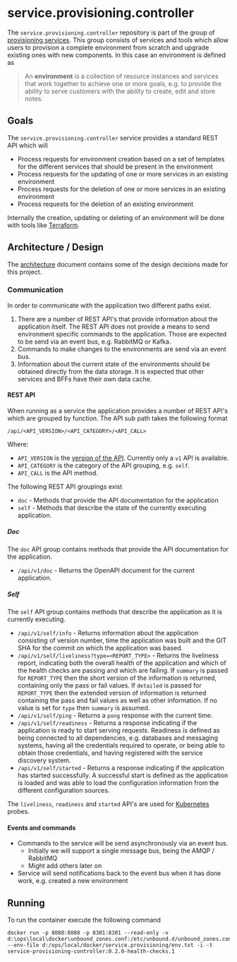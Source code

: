 # service.provisioning.controller

The `service.provisioning.controller` repository is part of the group of
[provisioning services](https://github.com/Calvinverse?q=topic%3Aprovisioning&type=&language=).
This group consists of services and tools which allow users to provision a complete environment from
scratch and upgrade existing ones with new components. In this case an environment is defined as

  > An **environment** is a collection of resource instances and services that work together
  > to achieve one or more goals, e.g. to provide the ability to serve customers with
  > the ability to create, edit and store notes.

## Goals

The `service.provisioning.controller` service provides a standard REST API which will

* Process requests for environment creation based on a set of templates for the different
  services that should be present in the environment
* Process requests for the updating of one or more services in an existing environment
* Process requests for the deletion of one or more services in an existing environment
* Process requests for the deletion of an existing environment

Internally the creation, updating or deleting of an environment will be done with tools
like [Terraform](https://www.terraform.io/).

## Architecture / Design

The [architecture](./architecture.md) document contains some of the design decisions made for this
project.

### Communication

In order to communicate with the application two different paths exist.

1) There are a number of REST API's that provide information about the application itself. The REST
  API does not provide a means to send environment specific commands to the application. Those are
  expected to be send via an event bus, e.g. RabbitMQ or Kafka.
1) Commands to make changes to the environments are send via an event bus.
1) Information about the current state of the environments should be obtained directly from the
  data storage. It is expected that other services and BFFs have their own data cache.

#### REST API

When running as a service the application provides a number of REST API's which are grouped by
function. The API sub path takes the following format

    /api/<API_VERSION>/<API_CATEGORY>/<API_CALL>

Where:

* `API_VERSION` is the [version of the API](https://www.troyhunt.com/your-api-versioning-is-wrong-which-is/). Currently only a `v1` API is available.
* `API_CATEGORY` is the category of the API grouping, e.g. `self`.
* `API_CALL` is the API method.

The following REST API groupings exist

* `doc` - Methods that provide the API documentation for the application
* `self` - Methods that describe the state of the currently executing application.

##### Doc

The `doc` API group contains methods that provide the API documentation for the application.

* `/api/v1/doc` - Returns the OpenAPI document for the current application.

##### Self

The `self` API group contains methods that describe the application as it is currently executing.

* `/api/v1/self/info` - Returns information about the application consisting of version number, time
  the application was built and the GIT SHA for the commit on which the application was based.
* `/api/v1/self/liveliness?type=<REPORT_TYPE>` - Returns the liveliness report, indicating both the
  overall health of the application and which of the health checks are passing and which are failing.
  If `summary` is passed for `REPORT_TYPE` then the short version of the information is returned, containing only the pass or fail values. If `detailed` is passed for `REPORT_TYPE` then the extended
  version of information is returned containing the pass and fail values as well as other information.
  If no value is set for `type` then `summary` is assumed.
* `/api/v1/self/ping` - Returns a `pong` response with the current time.
* `/api/v1/self/readiness` - Returns a response indicating if the application is ready to start serving
  requests. Readiness is defined as being connected to all dependencies, e.g. databases and messaging systems, having all the credentials required to operate, or being able to obtain those credentials, and having registered with the service discovery system.
* `/api/v1/self/started` - Returns a response indicating if the application has started successfully.
  A successful start is defined as the application is loaded and was able to load the configuration
  information from the different configuration sources.

The `liveliness`, `readiness` and `started` API's are used for
[Kubernetes](https://kubernetes.io/docs/tasks/configure-pod-container/configure-liveness-readiness-startup-probes/#before-you-begin) probes.

#### Events and commands

* Commands to the service will be send asynchronously via an event bus.
  * Initially we will support a single message bus, being the AMQP / RabbitMQ
  * Might add others later on
* Service will send notifications back to the event bus when it has done work,
  e.g. created a new environment

## Running

To run the container execute the following command

    docker run -p 8080:8080 -p 8301:8301 --read-only -v d:\ops\local\docker\unbound_zones.conf:/etc/unbound.d/unbound_zones.conf --env-file d:/ops/local/docker/service.provisioning/env.txt -i -t service-provisioning-controller:0.2.0-health-checks.1
